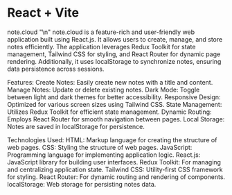# React + Vite

note.cloud "\n"
note.cloud is a feature-rich and user-friendly web application built using React.js. It allows users to create, manage, and store notes efficiently. The application leverages Redux Toolkit for state management, Tailwind CSS for styling, and React Router for dynamic page rendering. Additionally, it uses localStorage to synchronize notes, ensuring data persistence across sessions.

Features:
Create Notes: Easily create new notes with a title and content.
Manage Notes: Update or delete existing notes.
Dark Mode: Toggle between light and dark themes for better accessibility.
Responsive Design: Optimized for various screen sizes using Tailwind CSS.
State Management: Utilizes Redux Toolkit for efficient state management.
Dynamic Routing: Employs React Router for smooth navigation between pages.
Local Storage: Notes are saved in localStorage for persistence.

Technologies Used:
HTML: Markup language for creating the structure of web pages.
CSS: Styling the structure of web pages.
JavaScript: Programming language for implementing application logic.
React.js: JavaScript library for building user interfaces.
Redux Toolkit: For managing and centralizing application state.
Tailwind CSS: Utility-first CSS framework for styling.
React Router: For dynamic routing and rendering of components.
localStorage: Web storage for persisting notes data.
